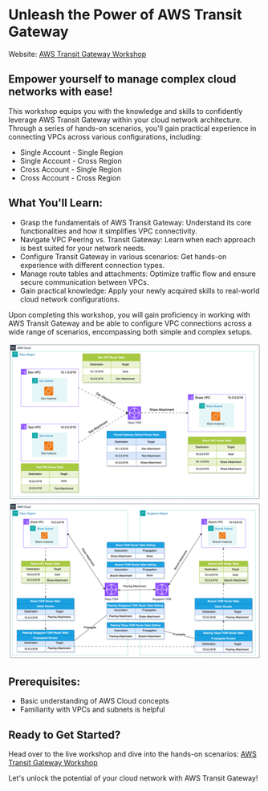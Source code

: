 # Unleash the Power of AWS Transit Gateway
Website: [AWS Transit Gateway Workshop](https://nvquynh29.github.io/aws-transit-gateway-workshop)

## Empower yourself to manage complex cloud networks with ease!

This workshop equips you with the knowledge and skills to confidently leverage AWS Transit Gateway within your cloud network architecture. Through a series of hands-on scenarios, you'll gain practical experience in connecting VPCs across various configurations, including:

- Single Account - Single Region
- Single Account - Cross Region
- Cross Account - Single Region
- Cross Account - Cross Region

## What You'll Learn:

- Grasp the fundamentals of AWS Transit Gateway: Understand its core functionalities and how it simplifies VPC connectivity.
- Navigate VPC Peering vs. Transit Gateway: Learn when each approach is best suited for your network needs.
- Configure Transit Gateway in various scenarios: Get hands-on experience with different connection types.
- Manage route tables and attachments: Optimize traffic flow and ensure secure communication between VPCs.
- Gain practical knowledge: Apply your newly acquired skills to real-world cloud network configurations.

Upon completing this workshop, you will gain proficiency in working with AWS Transit Gateway and be able to configure VPC connections across a wide range of scenarios, encompassing both simple and complex setups.

![Simple Network Configuration](static/images/3-single-account-single-region/single_account_single_region.svg)
![Complex Network Configuration](static/images/4-single-account-cross-region/single_account_cross_region.svg)

## Prerequisites:

- Basic understanding of AWS Cloud concepts
- Familiarity with VPCs and subnets is helpful

## Ready to Get Started?

Head over to the live workshop and dive into the hands-on scenarios: [AWS Transit Gateway Workshop](https://nvquynh29.github.io/aws-transit-gateway-workshop)

Let's unlock the potential of your cloud network with AWS Transit Gateway!
